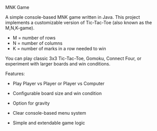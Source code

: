 MNK Game

A simple console-based MNK game written in Java.
This project implements a customizable version of Tic-Tac-Toe (also known as the M,N,K-game).

- M = number of rows 
- N = number of columns
- K = number of marks in a row needed to win

You can play classic 3x3 Tic-Tac-Toe, Gomoku, Connect Four, or experiment with larger boards and win conditions.

Features:

- Play Player vs Player or Player vs Computer

- Configurable board size and win condition

- Option for gravity

- Clear console-based menu system

- Simple and extendable game logic

